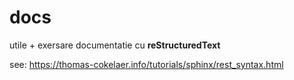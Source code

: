 docs
====

utile + exersare documentatie cu **reStructuredText**

see: https://thomas-cokelaer.info/tutorials/sphinx/rest_syntax.html
